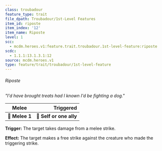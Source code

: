 ```yaml
---
class: troubadour
feature_type: trait
file_dpath: Troubadour/1st-Level Features
item_id: riposte
item_index: '12'
item_name: Riposte
level: 1
scc:
  - mcdm.heroes.v1:feature.trait.troubadour.1st-level-feature:riposte
scdc:
  - 1.1.1:13.1.3.1:12
source: mcdm.heroes.v1
type: feature/trait/troubadour/1st-level-feature
---
```


###### Riposte

*"I'd have brought treats had I known I'd be fighting a dog."*

| **Melee**      |           **Triggered** |
| -------------- | ----------------------: |
| **📏 Melee 1** | **🎯 Self or one ally** |

**Trigger:** The target takes damage from a melee strike.

**Effect:** The target makes a free strike against the creature who made the triggering strike.

